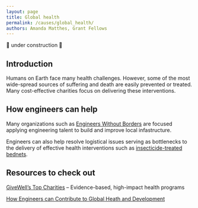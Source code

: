 ```yaml
---
layout: page
title: Global health
permalink: /causes/global_health/
authors: Amanda Matthes, Grant Fellows
---
```


🚧 under construction 🚧

## Introduction

Humans on Earth face many health challenges. However, some of the most wide-spread sources of suffering and death are easily prevented or treated. Many cost-effective charities focus on delivering these interventions.

## How engineers can help

Many organizations such as [Engineers Without Borders](https://www.ewb-international.org/) are focused applying engineering talent to build and improve local infastructure.

Engineers can also help resolve logistical issues serving as bottlenecks to the delivery of effective health interventions such as [insecticide-treated bednets](https://www.givingwhatwecan.org/blog/bednets-have-prevented-450-million-cases-of-malaria).

## Resources to check out

[GiveWell’s Top Charities](https://www.givewell.org/charities/top-charities) – Evidence-based, high-impact health programs

[How Engineers can Contribute to Global Heath and Development](https://forum.effectivealtruism.org/posts/ni3LRwHm9CDa925tw/how-engineers-can-contribute-to-global-heath-and-development)